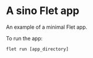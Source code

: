# A sino Flet app

An example of a minimal Flet app.

To run the app:

```
flet run [app_directory]
```